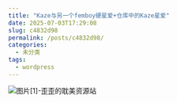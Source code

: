 ```yaml
---
title: "Kaze与另一个femboy硬星爱+仓库中的Kaze星爱"
date: 2025-07-03T17:29:08
slug: c4832d98
permalink: /posts/c4832d98/
categories:
  - 未分类
tags:
  - wordpress
---
```


![图片[1]-歪歪的耽美资源站](/images/wp/c4832d98-3aff344e.jpg)
